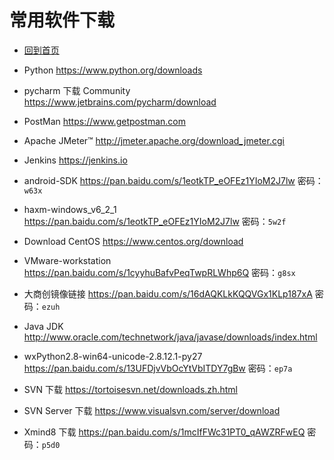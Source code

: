 # 常用软件下载

<script async src="https://dn-lbstatics.qbox.me/busuanzi/2.3/busuanzi.pure.mini.js"></script>

* [回到首页](https://liushilive.github.io/)

* Python <https://www.python.org/downloads>

* pycharm 下载 Community <https://www.jetbrains.com/pycharm/download>

* PostMan <https://www.getpostman.com>

* Apache JMeter™ <http://jmeter.apache.org/download_jmeter.cgi>

* Jenkins <https://jenkins.io>

* android-SDK <https://pan.baidu.com/s/1eotkTP_eOFEz1YIoM2J7lw> 密码：`w63x`

* haxm-windows_v6_2_1 <https://pan.baidu.com/s/1eotkTP_eOFEz1YIoM2J7lw> 密码：`5w2f`

* Download CentOS <https://www.centos.org/download>

* VMware-workstation <https://pan.baidu.com/s/1cyyhuBafvPeqTwpRLWhp6Q> 密码：`g8sx`

* 大商创镜像链接 <https://pan.baidu.com/s/16dAQKLkKQQVGx1KLp187xA> 密码：`ezuh`

* Java JDK <http://www.oracle.com/technetwork/java/javase/downloads/index.html>

* wxPython2.8-win64-unicode-2.8.12.1-py27 <https://pan.baidu.com/s/13UFDjvVbOcYtVbITDY7gBw> 密码：`ep7a`

* SVN 下载 <https://tortoisesvn.net/downloads.zh.html>

* SVN Server 下载 <https://www.visualsvn.com/server/download>

* Xmind8 下载 <https://pan.baidu.com/s/1mcIfFWc31PT0_qAWZRFwEQ> 密码：`p5d0`

<span id="busuanzi_container_site_uv" style='display:none'>本站访客数 <span id="busuanzi_value_site_uv"> </span>人次</span>
